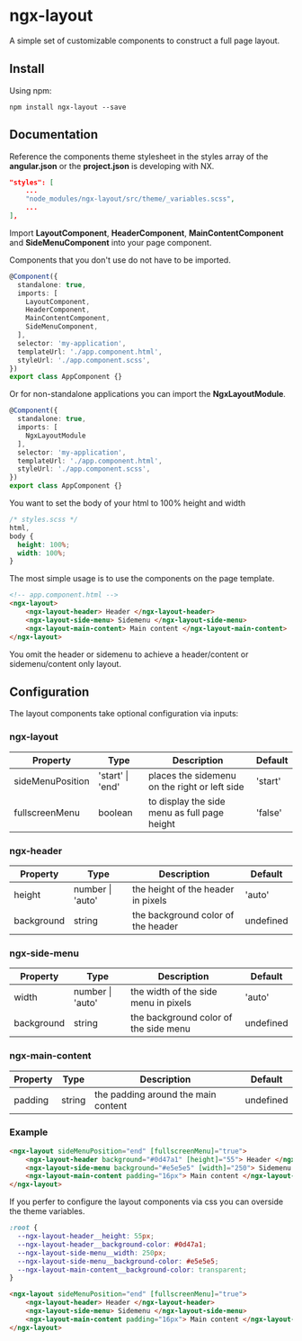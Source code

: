 # ngx-layout

A simple set of customizable components to construct a full page layout.


## Install

Using npm:

```
npm install ngx-layout --save
```

## Documentation

Reference the components theme stylesheet in the styles array of the <b>angular.json</b> or the <b>project.json</b> is developing with NX.

```json
"styles": [
    ...
    "node_modules/ngx-layout/src/theme/_variables.scss",
    ...
],
```

Import <b>LayoutComponent</b>, <b>HeaderComponent</b>, <b>MainContentComponent</b> and <b>SideMenuComponent</b> into your page component.

Components that you don't use do not have to be imported.

```typescript
@Component({
  standalone: true,
  imports: [
    LayoutComponent,
    HeaderComponent,
    MainContentComponent,
    SideMenuComponent,
  ],
  selector: 'my-application',
  templateUrl: './app.component.html',
  styleUrl: './app.component.scss',
})
export class AppComponent {}
```

Or for non-standalone applications you can import the <b>NgxLayoutModule</b>.

```typescript
@Component({
  standalone: true,
  imports: [
    NgxLayoutModule
  ],
  selector: 'my-application',
  templateUrl: './app.component.html',
  styleUrl: './app.component.scss',
})
export class AppComponent {}
```

You want to set the body of your html to 100% height and width
```css
/* styles.scss */
html,
body {
  height: 100%;
  width: 100%;
}
```

The most simple usage is to use the components on the page template.

```html
<!-- app.component.html -->
<ngx-layout>
    <ngx-layout-header> Header </ngx-layout-header>
    <ngx-layout-side-menu> Sidemenu </ngx-layout-side-menu>
    <ngx-layout-main-content> Main content </ngx-layout-main-content>
</ngx-layout>
```

You omit the header or sidemenu to achieve a header/content or sidemenu/content only layout.

## Configuration

The layout components take optional configuration via inputs:

### ngx-layout

| Property         | Type             | Description                                   | Default |
| ---------------- | ---------------- | --------------------------------------------- | ------- |
| sideMenuPosition | 'start' \| 'end' | places the sidemenu on the right or left side | 'start' |
| fullscreenMenu   | boolean          | to display the side menu as full page height  | 'false' |

### ngx-header

| Property   | Type             | Description                        | Default   |
| ---------- | ---------------- | ---------------------------------- | --------- |
| height     | number \| 'auto' | the height of the header in pixels | 'auto'    |
| background | string           | the background color of the header | undefined |

### ngx-side-menu

| Property   | Type             | Description                           | Default   |
| ---------- | ---------------- | ------------------------------------- | --------- |
| width      | number \| 'auto' | the width of the side menu in pixels  | 'auto'    |
| background | string           | the background color of the side menu | undefined |

### ngx-main-content

| Property | Type   | Description                         | Default   |
| -------- | ------ | ----------------------------------- | --------- |
| padding  | string | the padding around the main content | undefined |



### Example

```html
<ngx-layout sideMenuPosition="end" [fullscreenMenu]="true">
    <ngx-layout-header background="#0d47a1" [height]="55"> Header </ngx-layout-header>
    <ngx-layout-side-menu background="#e5e5e5" [width]="250"> Sidemenu </ngx-layout-side-menu>
    <ngx-layout-main-content padding="16px"> Main content </ngx-layout-main-content>
</ngx-layout>
```

If you perfer to configure the layout components via css you can overside the theme variables.

```css
:root {
  --ngx-layout-header__height: 55px;
  --ngx-layout-header__background-color: #0d47a1;
  --ngx-layout-side-menu__width: 250px;
  --ngx-layout-side-menu__background-color: #e5e5e5;
  --ngx-layout-main-content__background-color: transparent;
}
```

```html
<ngx-layout sideMenuPosition="end" [fullscreenMenu]="true">
    <ngx-layout-header> Header </ngx-layout-header>
    <ngx-layout-side-menu> Sidemenu </ngx-layout-side-menu>
    <ngx-layout-main-content padding="16px"> Main content </ngx-layout-main-content>
</ngx-layout>
```

